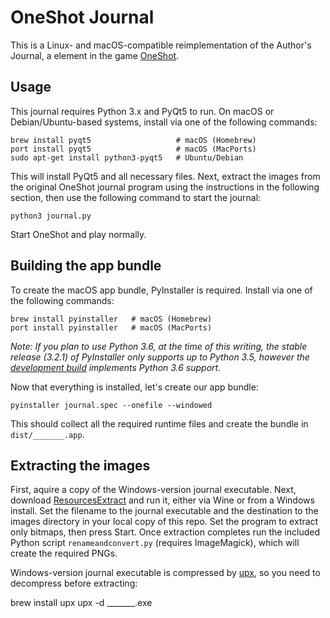 OneShot Journal
===============

This is a Linux- and macOS-compatible reimplementation of the Author's Journal, a element in the game [OneShot](http://oneshot-game.com).

Usage
-----

This journal requires Python 3.x and PyQt5 to run. On macOS or Debian/Ubuntu-based systems, install via one of the following commands:

    brew install pyqt5                   # macOS (Homebrew)
    port install pyqt5                   # macOS (MacPorts)
    sudo apt-get install python3-pyqt5   # Ubuntu/Debian

This will install PyQt5 and all necessary files. Next, extract the images from the original OneShot journal program using the instructions in the following section, then use the following command to start the journal:

    python3 journal.py

Start OneShot and play normally.

Building the app bundle
-----------------------

To create the macOS app bundle, PyInstaller is required.  Install via one of the following commands:

	brew install pyinstaller   # macOS (Homebrew)
	port install pyinstaller   # macOS (MacPorts)
	
*Note: If you plan to use Python 3.6, at the time of this writing, the stable release (3.2.1) of PyInstaller only supports up to Python 3.5, however the [development build](http://www.pyinstaller.org/downloads.html) implements Python 3.6 support.*

Now that everything is installed, let's create our app bundle:

	pyinstaller journal.spec --onefile --windowed

This should collect all the required runtime files and create the bundle in `dist/_______.app`.

Extracting the images
---------------------

First, aquire a copy of the Windows-version journal executable. Next, download [ResourcesExtract](http://www.nirsoft.net/utils/resources_extract.html) and run it, either via Wine or from a Windows install. Set the filename to the journal executable and the destination to the images directory in your local copy of this repo. Set the program to extract only bitmaps, then press Start. Once extraction completes run the included Python script `renameandconvert.py` (requires ImageMagick), which will create the required PNGs.

Windows-version journal executable is compressed by [upx](https://upx.github.io/), so you need to decompress before extracting:

  brew install upx
  upx -d _______.exe

